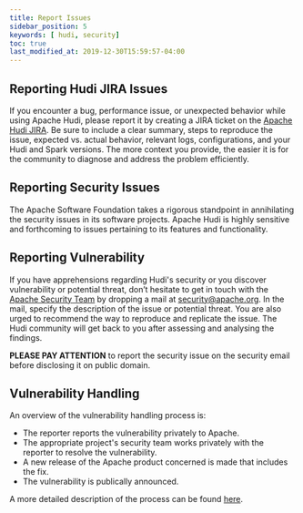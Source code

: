 ```yaml
---
title: Report Issues
sidebar_position: 5
keywords: [ hudi, security]
toc: true
last_modified_at: 2019-12-30T15:59:57-04:00
---
```


## Reporting Hudi JIRA Issues

If you encounter a bug, performance issue, or unexpected behavior while using Apache Hudi, please report it by creating a JIRA ticket on the [Apache Hudi JIRA](https://issues.apache.org/jira/projects/HUDI/summary). Be sure to include a clear summary, steps to reproduce the issue, expected vs. actual behavior, relevant logs, configurations, and your Hudi and Spark versions. The more context you provide, the easier it is for the community to diagnose and address the problem efficiently.

## Reporting Security Issues

The Apache Software Foundation takes a rigorous standpoint in annihilating the security issues in its software projects. Apache Hudi is highly sensitive and forthcoming to issues pertaining to its features and functionality.

## Reporting Vulnerability

If you have apprehensions regarding Hudi's security or you discover vulnerability or potential threat, don’t hesitate to get in touch with the [Apache Security Team](http://www.apache.org/security/) by dropping a mail at [security@apache.org](mailto:security@apache.org). In the mail, specify the description of the issue or potential threat. You are also urged to recommend the way to reproduce and replicate the issue. The Hudi community will get back to you after assessing and analysing the findings.

**PLEASE PAY ATTENTION** to report the security issue on the security email before disclosing it on public domain.

## Vulnerability Handling

An overview of the vulnerability handling process is:

* The reporter reports the vulnerability privately to Apache.
* The appropriate project's security team works privately with the reporter to resolve the vulnerability.
* A new release of the Apache product concerned is made that includes the fix.
* The vulnerability is publically announced.

A more detailed description of the process can be found [here](https://www.apache.org/security/committers).